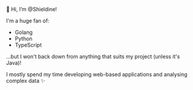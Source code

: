 👋 Hi, I’m @Shieldine!

I'm a huge fan of:
- Golang
- Python
- TypeScript

...but I won't back down from anything that suits my project (unless it's Java)!

I mostly spend my time developing web-based applications and analysing complex data ✨
<!---
Shieldine/Shieldine is a ✨ special ✨ repository because its `README.md` (this file) appears on your GitHub profile.
You can click the Preview link to take a look at your changes.
--->
